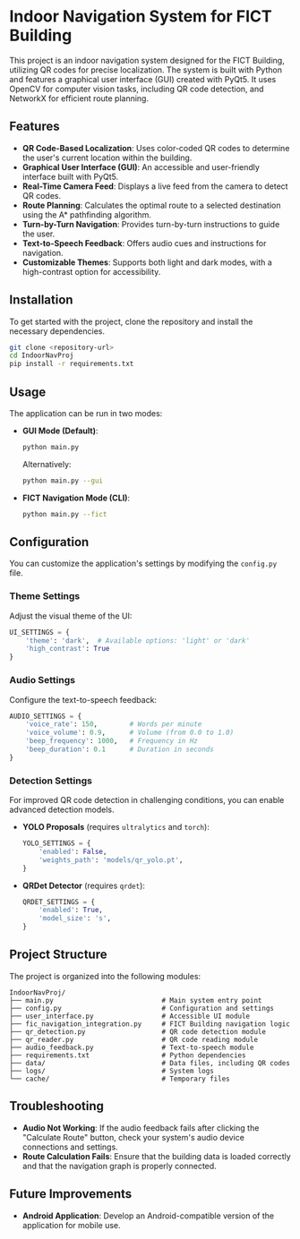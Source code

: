 # Indoor Navigation System for FICT Building

This project is an indoor navigation system designed for the FICT Building, utilizing QR codes for precise localization. The system is built with Python and features a graphical user interface (GUI) created with PyQt5. It uses OpenCV for computer vision tasks, including QR code detection, and NetworkX for efficient route planning.

## Features

-   **QR Code-Based Localization**: Uses color-coded QR codes to determine the user's current location within the building.
-   **Graphical User Interface (GUI)**: An accessible and user-friendly interface built with PyQt5.
-   **Real-Time Camera Feed**: Displays a live feed from the camera to detect QR codes.
-   **Route Planning**: Calculates the optimal route to a selected destination using the A* pathfinding algorithm.
-   **Turn-by-Turn Navigation**: Provides turn-by-turn instructions to guide the user.
-   **Text-to-Speech Feedback**: Offers audio cues and instructions for navigation.
-   **Customizable Themes**: Supports both light and dark modes, with a high-contrast option for accessibility.

## Installation

To get started with the project, clone the repository and install the necessary dependencies.

```bash
git clone <repository-url>
cd IndoorNavProj
pip install -r requirements.txt
```

## Usage

The application can be run in two modes:

-   **GUI Mode (Default)**:
    ```bash
    python main.py
    ```
    Alternatively:
    ```bash
    python main.py --gui
    ```

-   **FICT Navigation Mode (CLI)**:
    ```bash
    python main.py --fict
    ```

## Configuration

You can customize the application's settings by modifying the `config.py` file.

### Theme Settings

Adjust the visual theme of the UI:

```python
UI_SETTINGS = {
    'theme': 'dark',  # Available options: 'light' or 'dark'
    'high_contrast': True
}
```

### Audio Settings

Configure the text-to-speech feedback:

```python
AUDIO_SETTINGS = {
    'voice_rate': 150,        # Words per minute
    'voice_volume': 0.9,      # Volume (from 0.0 to 1.0)
    'beep_frequency': 1000,   # Frequency in Hz
    'beep_duration': 0.1      # Duration in seconds
}
```

### Detection Settings

For improved QR code detection in challenging conditions, you can enable advanced detection models.

-   **YOLO Proposals** (requires `ultralytics` and `torch`):
    ```python
    YOLO_SETTINGS = {
        'enabled': False,
        'weights_path': 'models/qr_yolo.pt',
    }
    ```

-   **QRDet Detector** (requires `qrdet`):
    ```python
    QRDET_SETTINGS = {
        'enabled': True,
        'model_size': 's',
    }
    ```

## Project Structure

The project is organized into the following modules:

```
IndoorNavProj/
├── main.py                           # Main system entry point
├── config.py                         # Configuration and settings
├── user_interface.py                 # Accessible UI module
├── fic_navigation_integration.py     # FICT Building navigation logic
├── qr_detection.py                   # QR code detection module
├── qr_reader.py                      # QR code reading module
├── audio_feedback.py                 # Text-to-speech module
├── requirements.txt                  # Python dependencies
├── data/                             # Data files, including QR codes
├── logs/                             # System logs
└── cache/                            # Temporary files
```

## Troubleshooting

-   **Audio Not Working**: If the audio feedback fails after clicking the "Calculate Route" button, check your system's audio device connections and settings.
-   **Route Calculation Fails**: Ensure that the building data is loaded correctly and that the navigation graph is properly connected.

## Future Improvements

-   **Android Application**: Develop an Android-compatible version of the application for mobile use.
